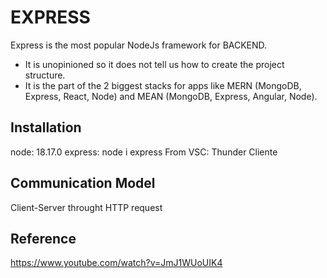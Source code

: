# EXPRESS
Express is the most popular NodeJs framework for BACKEND.
- It is unopinioned so it does not tell us how to create the project structure.
- It is the part of the 2 biggest stacks for apps like MERN (MongoDB, Express, React, Node) and MEAN (MongoDB, Express, Angular, Node).

## Installation
node: 18.17.0
express: node i express
From VSC: Thunder Cliente

## Communication Model
Client-Server throught HTTP request

## Reference
https://www.youtube.com/watch?v=JmJ1WUoUIK4